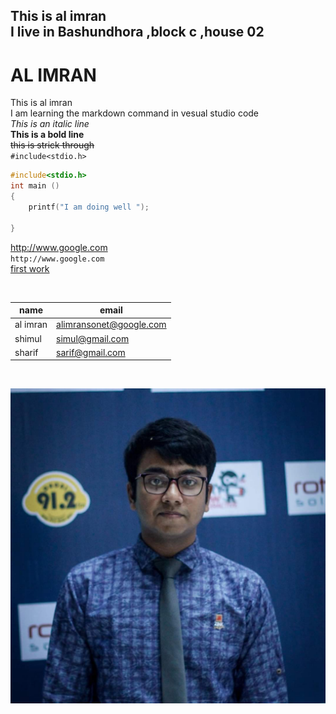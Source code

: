 <!--markdown learning -->
This is al imran  
I live in Bashundhora ,block c ,house 02  
---  
# AL IMRAN  
This is al imran  
I am learning the markdown command in vesual studio code  
_This is an italic line_  
__This is a bold line__  
~~this is strick through~~  
`#include<stdio.h>`  
```c 
#include<stdio.h>  
int main ()  
{  
    printf("I am doing well ");  

}  
```  
http://www.google.com  
`http://www.google.com `  
[first work](http://www.google.com )  

<br/>

|name |email|
|------|------|
|al imran |alimransonet@google.com|
|shimul |simul@gmail.com|
|sharif |sarif@gmail.com|  

<br/>

![image](./WhatsApp%20Image%202023-12-05%20at%2019.16.00_fcff40c8.jpg)  


